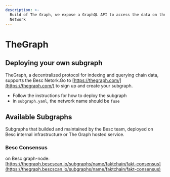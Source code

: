 ```yaml
---
description: >-
  Build of The Graph, we expose a GraphQL API to access the data on the Besc
  Network
---
```


# TheGraph

## Deploying your own subgraph

TheGraph, a decentralized protocol for indexing and querying chain data, supports the Besc Netork.Go to [https://thegraph.com/](https://thegraph.com/) to sign up and create your subgraph.

* Follow the instructions for how to deploy the subgraph
* in `subgraph.yaml`, the network name should be `fuse`

## Available Subgraphs

Subgraphs that builded and maintained by the Besc team, deployed on Besc internal infrastructure or The Graph hosted service.

### Besc Consensus

on Besc graph-node: [https://thegraph.bescscan.io/subgraphs/name/faktchain/fakt-consensus](https://thegraph.bescscan.io/subgraphs/name/faktchain/fakt-consensus)
